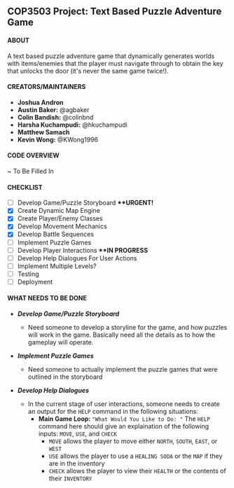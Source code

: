 ## COP3503 Project: Text Based Puzzle Adventure Game

#### ABOUT
A text based puzzle adventure game that dynamically generates worlds with items/enemies that the player must navigate through to obtain the key that unlocks the door (it's never the same game twice!).
	
#### CREATORS/MAINTAINERS
- <b>Joshua Andron</b>
- <b>Austin Baker:</b> @agbaker
- <b>Colin Bandish:</b> @colinbnd
- <b>Harsha Kuchampudi:</b> @hkuchampudi
- <b>Matthew Samach</b>
- <b>Kevin Wong:</b> @KWong1996

#### CODE OVERVIEW
~ To Be Filled In

#### CHECKLIST
- [ ] Develop Game/Puzzle Storyboard <b> **URGENT! </b>
- [X] Create Dynamic Map Engine
- [X] Create Player/Enemy Classes
- [X] Develop Movement Mechanics
- [X] Develop Battle Sequences
- [ ] Implement Puzzle Games
- [ ] Develop Player Interactions <b> **IN PROGRESS </b>
- [ ] Develop Help Dialogues For User Actions
- [ ] Implement Multiple Levels?
- [ ] Testing
- [ ] Deployment

#### WHAT NEEDS TO BE DONE

- <b><i>Develop Game/Puzzle Storyboard</i></b>
  - Need someone to develop a storyline for the game, and how puzzles will work in the game. Basically need all the details as to how the gameplay will operate.

- <b><i>Implement Puzzle Games</i></b>
  - Need someone to actually implement the puzzle games that were outlined in the storyboard

- <b><i>Develop Help Dialogues</i></b>
  - In the current stage of user interactions, someone needs to create an output for the `HELP` command in the following situations:
    - <b> Main Game Loop: </b> `"What Would You Like to Do: "` The `HELP` command here should give an explaination of the following inputs: `MOVE`, `USE`, and `CHECK` 
      - `MOVE` allows the player to move either `NORTH`, `SOUTH`, `EAST`, or `WEST`
      - `USE` allows the player to use a `HEALING SODA` or the `MAP` if they are in the inventory
      - `CHECK` allows the player to view their `HEALTH` or the contents of their `INVENTORY`
